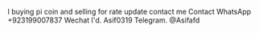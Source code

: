 I buying pi coin and selling 
for rate update contact me
Contact WhatsApp 
+923199007837
Wechat I'd.    Asif0319
Telegram.  @Asifafd
<!---
asifafd/asifafd is a ✨ special ✨ repository because its `README.md` (this file) appears on your GitHub profile.
You can click the Preview link to take a look at your changes.
--->
